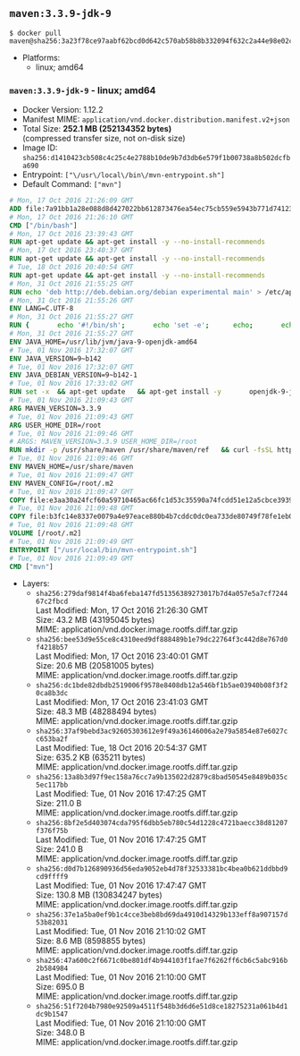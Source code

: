 ## `maven:3.3.9-jdk-9`

```console
$ docker pull maven@sha256:3a23f78ce97aabf62bcd0d642c570ab58b8b332094f632c2a44e98e02c215371
```

-	Platforms:
	-	linux; amd64

### `maven:3.3.9-jdk-9` - linux; amd64

-	Docker Version: 1.12.2
-	Manifest MIME: `application/vnd.docker.distribution.manifest.v2+json`
-	Total Size: **252.1 MB (252134352 bytes)**  
	(compressed transfer size, not on-disk size)
-	Image ID: `sha256:d1410423cb508c4c25c4e2788b10de9b7d3db6e579f1b00738a8b502dcfba690`
-	Entrypoint: `["\/usr\/local\/bin\/mvn-entrypoint.sh"]`
-	Default Command: `["mvn"]`

```dockerfile
# Mon, 17 Oct 2016 21:26:09 GMT
ADD file:7a91bb1a28e088d8d427022bb612873476ea54ec75cb559e5943b771d7412386 in / 
# Mon, 17 Oct 2016 21:26:10 GMT
CMD ["/bin/bash"]
# Mon, 17 Oct 2016 23:39:43 GMT
RUN apt-get update && apt-get install -y --no-install-recommends 		ca-certificates 		curl 		wget 	&& rm -rf /var/lib/apt/lists/*
# Mon, 17 Oct 2016 23:40:37 GMT
RUN apt-get update && apt-get install -y --no-install-recommends 		bzr 		git 		mercurial 		openssh-client 		subversion 				procps 	&& rm -rf /var/lib/apt/lists/*
# Tue, 18 Oct 2016 20:40:54 GMT
RUN apt-get update && apt-get install -y --no-install-recommends 		bzip2 		unzip 		xz-utils 	&& rm -rf /var/lib/apt/lists/*
# Mon, 31 Oct 2016 21:55:25 GMT
RUN echo 'deb http://deb.debian.org/debian experimental main' > /etc/apt/sources.list.d/experimental.list
# Mon, 31 Oct 2016 21:55:26 GMT
ENV LANG=C.UTF-8
# Mon, 31 Oct 2016 21:55:27 GMT
RUN { 		echo '#!/bin/sh'; 		echo 'set -e'; 		echo; 		echo 'dirname "$(dirname "$(readlink -f "$(which javac || which java)")")"'; 	} > /usr/local/bin/docker-java-home 	&& chmod +x /usr/local/bin/docker-java-home
# Mon, 31 Oct 2016 21:55:27 GMT
ENV JAVA_HOME=/usr/lib/jvm/java-9-openjdk-amd64
# Tue, 01 Nov 2016 17:32:07 GMT
ENV JAVA_VERSION=9~b142
# Tue, 01 Nov 2016 17:32:07 GMT
ENV JAVA_DEBIAN_VERSION=9~b142-1
# Tue, 01 Nov 2016 17:33:02 GMT
RUN set -x 	&& apt-get update 	&& apt-get install -y 		openjdk-9-jdk-headless="$JAVA_DEBIAN_VERSION" 	&& rm -rf /var/lib/apt/lists/* 	&& [ "$JAVA_HOME" = "$(docker-java-home)" ]
# Tue, 01 Nov 2016 21:09:43 GMT
ARG MAVEN_VERSION=3.3.9
# Tue, 01 Nov 2016 21:09:43 GMT
ARG USER_HOME_DIR=/root
# Tue, 01 Nov 2016 21:09:46 GMT
# ARGS: MAVEN_VERSION=3.3.9 USER_HOME_DIR=/root
RUN mkdir -p /usr/share/maven /usr/share/maven/ref   && curl -fsSL http://apache.osuosl.org/maven/maven-3/$MAVEN_VERSION/binaries/apache-maven-$MAVEN_VERSION-bin.tar.gz     | tar -xzC /usr/share/maven --strip-components=1   && ln -s /usr/share/maven/bin/mvn /usr/bin/mvn
# Tue, 01 Nov 2016 21:09:46 GMT
ENV MAVEN_HOME=/usr/share/maven
# Tue, 01 Nov 2016 21:09:47 GMT
ENV MAVEN_CONFIG=/root/.m2
# Tue, 01 Nov 2016 21:09:47 GMT
COPY file:e3aa30a24fcf60a59710465ac66fc1d53c35590a74fcdd51e12a5cbce393904b in /usr/local/bin/mvn-entrypoint.sh 
# Tue, 01 Nov 2016 21:09:48 GMT
COPY file:b3fc14e8337e0079a4e97eace880b4b7cddc0dc0ea733de80749f78fe1eb089a in /usr/share/maven/ref/ 
# Tue, 01 Nov 2016 21:09:48 GMT
VOLUME [/root/.m2]
# Tue, 01 Nov 2016 21:09:49 GMT
ENTRYPOINT ["/usr/local/bin/mvn-entrypoint.sh"]
# Tue, 01 Nov 2016 21:09:49 GMT
CMD ["mvn"]
```

-	Layers:
	-	`sha256:279daf9814f4ba6feba147fd51356389273017b7d4a057e5a7cf724467c2fbcd`  
		Last Modified: Mon, 17 Oct 2016 21:26:30 GMT  
		Size: 43.2 MB (43195045 bytes)  
		MIME: application/vnd.docker.image.rootfs.diff.tar.gzip
	-	`sha256:bee53d9e55ce8c4310eed9df888489b1e79dc22764f3c442d8e767d0f4218b57`  
		Last Modified: Mon, 17 Oct 2016 23:40:01 GMT  
		Size: 20.6 MB (20581005 bytes)  
		MIME: application/vnd.docker.image.rootfs.diff.tar.gzip
	-	`sha256:dc1bde82dbdb2519006f9578e8408db12a546bf1b5ae03940b08f3f20ca8b3dc`  
		Last Modified: Mon, 17 Oct 2016 23:41:03 GMT  
		Size: 48.3 MB (48288494 bytes)  
		MIME: application/vnd.docker.image.rootfs.diff.tar.gzip
	-	`sha256:37af9bebd3ac92605303612e9f49a36146006a2e79a5854e87e6027cc653ba2f`  
		Last Modified: Tue, 18 Oct 2016 20:54:37 GMT  
		Size: 635.2 KB (635211 bytes)  
		MIME: application/vnd.docker.image.rootfs.diff.tar.gzip
	-	`sha256:13a8b3d97f9ec158a76cc7a9b135022d2879c8bad50545e8489b035c5ec117bb`  
		Last Modified: Tue, 01 Nov 2016 17:47:25 GMT  
		Size: 211.0 B  
		MIME: application/vnd.docker.image.rootfs.diff.tar.gzip
	-	`sha256:8bf2e5d403074cda795f6dbb5eb780c54d1228c4721baecc38d81207f376f75b`  
		Last Modified: Tue, 01 Nov 2016 17:47:25 GMT  
		Size: 241.0 B  
		MIME: application/vnd.docker.image.rootfs.diff.tar.gzip
	-	`sha256:d0d7b126890936d56eda9052eb4d78f32533381bc4bea0b621ddbbd9cd9ffff9`  
		Last Modified: Tue, 01 Nov 2016 17:47:47 GMT  
		Size: 130.8 MB (130834247 bytes)  
		MIME: application/vnd.docker.image.rootfs.diff.tar.gzip
	-	`sha256:37e1a5ba0ef9b1c4cce3beb8bd69da4910d14329b133eff8a907157d53b82031`  
		Last Modified: Tue, 01 Nov 2016 21:10:02 GMT  
		Size: 8.6 MB (8598855 bytes)  
		MIME: application/vnd.docker.image.rootfs.diff.tar.gzip
	-	`sha256:47a600c2f6671c0be801df4b944103f1fae7f6262ff6cb6c5abc916b2b584984`  
		Last Modified: Tue, 01 Nov 2016 21:10:00 GMT  
		Size: 695.0 B  
		MIME: application/vnd.docker.image.rootfs.diff.tar.gzip
	-	`sha256:51f7204b7980e92509a4511f548b3d6d6e51d8ce18275231a061b4d1dc9b1547`  
		Last Modified: Tue, 01 Nov 2016 21:10:00 GMT  
		Size: 348.0 B  
		MIME: application/vnd.docker.image.rootfs.diff.tar.gzip

